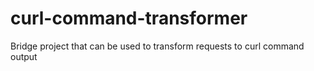 # curl-command-transformer
Bridge project that can be used to transform requests to curl command output
